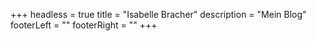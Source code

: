 +++
headless = true
title = "Isabelle Bracher"
description = "Mein Blog"
footerLeft = ""
footerRight = ""
+++
